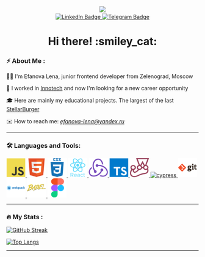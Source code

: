 <div id="header" align="center">
  <img src="https://github.com/lenkaptichka/lenkaptichka/assets/63101235/de9771f7-3f9e-4b49-895e-d42b41bc16e1" width="100"/>
</div>

<div align="center">
  <a href="https://www.linkedin.com/in/elena-efanova-07bb49203/">
    <img src="https://img.shields.io/badge/LinkedIn-blue?style=for-the-badge&logo=linkedin&logoColor=white" alt="LinkedIn Badge"/>
  </a>
  <a href="https://t.me/lenkaptichka">
    <img src="https://img.shields.io/badge/Telegram-blue?style=for-the-badge&logo=telegram&logoColor=white" alt="Telegram Badge"/>
  </a>
</div>

<h1 align="center">Hi there! :smiley_cat:</h1>

### :zap: About Me :

:woman_technologist: I'm Efanova Lena, junior frontend developer from Zelenograd, Moscow

:rocket: I worked in [Innotech](https://inno.tech/ru/) and now I'm looking for a new career opportunity

:mortar_board: Here are mainly my educational projects. The largest of the last [StellarBurger](https://lenkaptichka.github.io/react-burger/#/)

:envelope: How to reach me: *efanova-lena@yandex.ru*

---

### :hammer_and_wrench: Languages and Tools:
<div>
  <a href="https://developer.mozilla.org/ru/docs/Web/JavaScript" target="_blank">
    <img src="https://github.com/devicons/devicon/blob/master/icons/javascript/javascript-original.svg" title="JavaScript" alt="JavaScript" width="50" height="50"/>
  </a>
  <a href="https://developer.mozilla.org/ru/docs/Web/HTML" target="_blank">
    <img src="https://github.com/devicons/devicon/blob/master/icons/html5/html5-original.svg" title="HTML5" alt="HTML" width="50" height="50"/>
  </a>
  <a href="https://developer.mozilla.org/ru/docs/Web/CSS" target="_blank">
    <img src="https://github.com/devicons/devicon/blob/master/icons/css3/css3-plain-wordmark.svg"  title="CSS3" alt="CSS" width="50" height="50"/>
  </a>
  <a href="https://ru.legacy.reactjs.org/" target="_blank">
    <img src="https://github.com/devicons/devicon/blob/master/icons/react/react-original-wordmark.svg" title="React" alt="React" width="50" height="50"/>
  </a>
  <a href="https://redux.js.org/" target="_blank">
    <img src="https://github.com/devicons/devicon/blob/master/icons/redux/redux-original.svg" title="Redux" alt="Redux" width="50" height="50"/>
  </a>
  <a href="https://www.typescriptlang.org/" target="_blank">
    <img src="https://github.com/devicons/devicon/blob/master/icons/typescript/typescript-original.svg" title="TypeScript" alt="TypeScript" width="50" height="50"/>
  </a>
  <a href="https://jestjs.io/ru/" target="_blank">
    <img src="https://github.com/devicons/devicon/blob/master/icons/jest/jest-plain.svg" title="Jest" alt="Jest" width="50" height="50"/>
  </a>
  <a href="https://www.cypress.io/" target="_blank">
    <img src="https://raw.githubusercontent.com/simple-icons/simple-icons/6e46ec1fc23b60c8fd0d2f2ff46db82e16dbd75f/icons/cypress.svg" alt="cypress" width="50" height="50">
  </a>
  <a href="https://git-scm.com/" target="_blank">
    <img src="https://github.com/devicons/devicon/blob/master/icons/git/git-original-wordmark.svg" title="Git" alt="Git" width="50" height="50"/>
  </a>
  <a href="https://webpack.js.org/" target="_blank">
    <img src="https://github.com/devicons/devicon/blob/master/icons/webpack/webpack-original-wordmark.svg" title="Webpack" alt="Webpack" width="50" height="50"/>
  </a>
  <a href="https://babeljs.io/" target="_blank">
    <img src="https://github.com/devicons/devicon/blob/master/icons/babel/babel-original.svg" title="Babel" alt="Babel" width="50" height="50"/>
  </a>
  <a href="https://www.figma.com/" target="_blank">
    <img src="https://github.com/devicons/devicon/blob/master/icons/figma/figma-original.svg" title="Figma" alt="Figma" width="50" height="50"/>
  </a>
</div>

---
### :fire: My Stats :

[![GitHub Streak](http://github-readme-streak-stats.herokuapp.com?user=lenkaptichka&theme=dark&background=000000)](https://git.io/streak-stats)

[![Top Langs](https://github-readme-stats.vercel.app/api/top-langs/?username=lenkaptichka&layout=compact&theme=vision-friendly-dark)](https://github.com/anuraghazra/github-readme-stats)

---

<div>
  <img src="https://komarev.com/ghpvc/?username=lenkaptichka&style=flat-square&color=blue" alt=""/>
</div>
